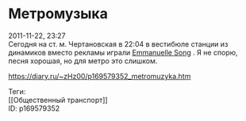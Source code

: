Метромузыка
============

   
 2011-11-22, 23:27   
  Сегодня на ст. м. Чертановская в 22:04 в вестибюле станции из динамиков вместо рекламы играли  [Emmanuelle Song](https://www.youtube.com/watch?v=6eWPVJf8g2I)  . Я не спорю, песня хорошая, но для метро это слишком.   
    
 <https://diary.ru/~zHz00/p169579352_metromuzyka.htm>   
   
 Теги:   
 [[Общественный транспорт]]   
 ID: p169579352